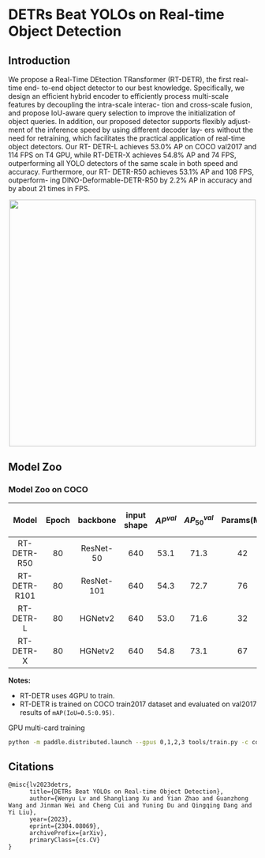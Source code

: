 # DETRs Beat YOLOs on Real-time Object Detection

## Introduction
We propose a Real-Time DEtection TRansformer (RT-DETR), the first real-time end- to-end object detector to our best knowledge. Specifically, we design an efficient hybrid encoder to efficiently process multi-scale features by decoupling the intra-scale interac- tion and cross-scale fusion, and propose IoU-aware query selection to improve the initialization of object queries. In addition, our proposed detector supports flexibly adjust- ment of the inference speed by using different decoder lay- ers without the need for retraining, which facilitates the practical application of real-time object detectors. Our RT- DETR-L achieves 53.0% AP on COCO val2017 and 114 FPS on T4 GPU, while RT-DETR-X achieves 54.8% AP and 74 FPS, outperforming all YOLO detectors of the same scale in both speed and accuracy. Furthermore, our RT- DETR-R50 achieves 53.1% AP and 108 FPS, outperform- ing DINO-Deformable-DETR-R50 by 2.2% AP in accuracy and by about 21 times in FPS.

<div align="center">
  <img src="https://user-images.githubusercontent.com/17582080/232390925-54e58fe6-1c17-4610-90b9-7e5525577d80.png" width=500 />
</div>


## Model Zoo

### Model Zoo on COCO

| Model | Epoch | backbone  | input shape | $AP^{val}$ | $AP^{val}_{50}$| Params(M) | FLOPs(G) |  T4 TensorRT FP16(FPS) | Pretrained Model | config |
|:--------------:|:-----:|:----------:| :-------:|:--------------------------:|:---------------------------:|:---------:|:--------:| :---------------------: |:------------------------------------------------------------------------------------:|:-------------------------------------------:|
| RT-DETR-R50 | 80 |  ResNet-50 | 640 | 53.1 | 71.3 | 42 | 136 | 108 | [download](https://bj.bcebos.com/v1/paddledet/models/rtdetr_r50vd_6x_coco.pdparams) | [config](./rtdetr_r50vd_6x_coco.yml)
| RT-DETR-R101 | 80 |  ResNet-101 | 640 | 54.3 | 72.7 | 76 | 259 | 74 | [download](https://bj.bcebos.com/v1/paddledet/models/rtdetr_r101vd_6x_coco.pdparams) | [config](./rtdetr_r101vd_6x_coco.yml)
| RT-DETR-L | 80 |  HGNetv2 | 640 | 53.0 | 71.6 | 32 | 110 | 114 | [download](https://bj.bcebos.com/v1/paddledet/models/rtdetr_hgnetv2_l_6x_coco.pdparams) | [comming soon](rtdetr_hgnetv2_l_6x_coco.yml)
| RT-DETR-X | 80 |  HGNetv2 | 640 | 54.8 | 73.1 | 67 | 234 | 74 | [download](https://bj.bcebos.com/v1/paddledet/models/rtdetr_hgnetv2_x_6x_coco.pdparams) | [comming soon](rtdetr_hgnetv2_x_6x_coco.yml)

**Notes:**
- RT-DETR uses 4GPU to train.
- RT-DETR is trained on COCO train2017 dataset and evaluated on val2017 results of `mAP(IoU=0.5:0.95)`.

GPU multi-card training
```bash
python -m paddle.distributed.launch --gpus 0,1,2,3 tools/train.py -c configs/rtdetr/rtdetr_r50vd_6x_coco.yml --fleet --eval
```

## Citations
```
@misc{lv2023detrs,
      title={DETRs Beat YOLOs on Real-time Object Detection},
      author={Wenyu Lv and Shangliang Xu and Yian Zhao and Guanzhong Wang and Jinman Wei and Cheng Cui and Yuning Du and Qingqing Dang and Yi Liu},
      year={2023},
      eprint={2304.08069},
      archivePrefix={arXiv},
      primaryClass={cs.CV}
}
```
